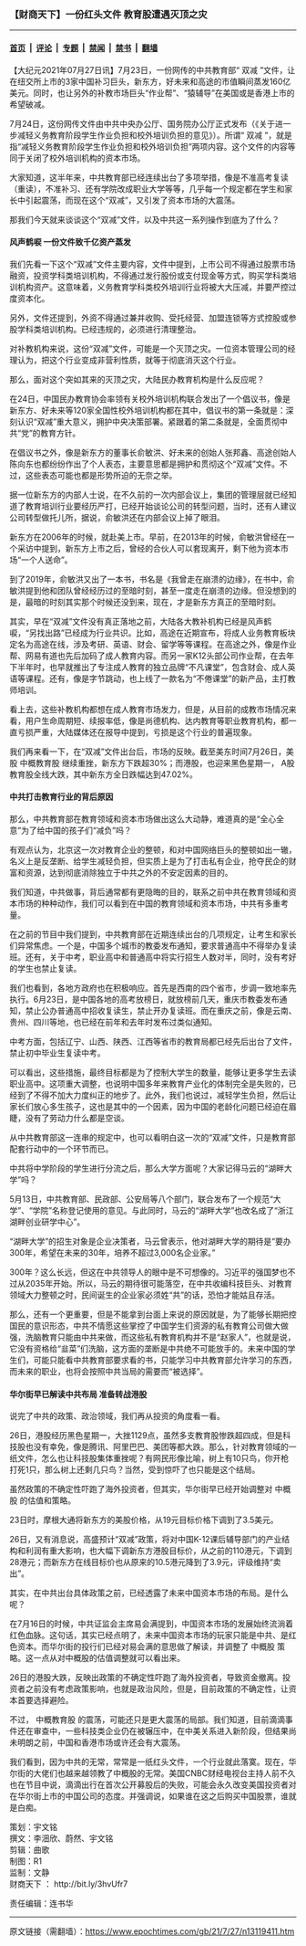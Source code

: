 ### 【财商天下】一份红头文件 教育股遭遇灭顶之灾

---

#### [首页](../../../..?n13119411) &nbsp;|&nbsp; [评论](../../../../../epoch-comment?n13119411) &nbsp;|&nbsp; [专题](../../../../../epoch-special?n13119411) &nbsp;|&nbsp; [禁闻](../../../../../epoch-news?n13119411) &nbsp;|&nbsp; [禁书](../../../../../books?n13119411) &nbsp;|&nbsp; [翻墙](https://github.com/gfw-breaker/nogfw/blob/master/README.md?n13119411)


<div class="post_content" id="artbody" itemprop="articleBody">
 <!-- article content begin -->
 <p>
  【大纪元2021年07月27日讯】7月23日，一份网传的中共教育部“
  <ok href="https://www.epochtimes.com/gb/tag/%E5%8F%8C%E5%87%8F.html">
   双减
  </ok>
  ”文件，让在纽交所上市的3家中国补习巨头，新东方，好未来和高途的市值瞬间蒸发160亿美元。同时，也让另外的补教市场巨头“作业帮”、“猿辅导”在美国或是香港上市的希望破减。
 </p>
 <p>
  7月24日，这份网传文件由中共中央办公厅、国务院办公厅正式发布（《关于进一步减轻义务教育阶段学生作业负担和校外培训负担的意见》）。所谓“
  <ok href="https://www.epochtimes.com/gb/tag/%E5%8F%8C%E5%87%8F.html">
   双减
  </ok>
  ”，就是指“减轻义务教育阶段学生作业负担和校外培训负担”两项内容。这个文件的内容等同于关闭了校外培训机构的资本市场。
 </p>
 <p>
  大家知道，这半年来，中共教育部已经连续出台了多项举措，像是不准高考复读（重读），不准补习、还有学院改成职业大学等等，几乎每一个规定都在学生和家长中引起震荡，而现在这个“双减”，又引发了资本市场的大震荡。
 </p>
 <p>
  那我们今天就来谈谈这个“双减”文件，以及中共这一系列操作到底为了什么？
 </p>
 <p>
 </p>
 <h4>
  风声鹤唳 一份文件致千亿资产蒸发
 </h4>
 <p>
  我们先看一下这个“双减”文件主要内容，文件中提到，上市公司不得通过股票市场融资，投资学科类培训机构，不得通过发行股份或支付现金等方式，购买学科类培训机构资产。这意味着，义务教育学科类校外培训行业将被大大压减，并要严控过度资本化。
 </p>
 <p>
  另外，文件还提到，外资不得通过兼并收购、受托经营、加盟连锁等方式控股或参股学科类培训机构。已经违规的，必须进行清理整治。
 </p>
 <p>
  对补教机构来说，这份“双减”文件，可能是一个灭顶之灾。一位资本管理公司的经理认为，把这个行业变成非营利性质，就等于彻底消灭这个行业。
 </p>
 <p>
  那么，面对这个突如其来的灭顶之灾，大陆民办教育机构是什么反应呢？
 </p>
 <p>
  在24日，中国民办教育协会率领有关校外培训机构联合发出了一个倡议书，像是新东方、好未来等120家全国性校外培训机构都在其中，倡议书的第一条就是：深刻认识“双减”重大意义，拥护中央决策部署。紧跟着的第二条就是，全面贯彻中共“党”的教育方针。
 </p>
 <p>
  在倡议书之外，像是新东方的董事长俞敏洪、好未来的创始人张邦鑫、高途创始人陈向东也都纷纷作出了个人表态，主要意思都是拥护和贯彻这个“双减”文件。不过，这些表态可能也都是形势所迫的无奈之举。
 </p>
 <p>
  据一位新东方的内部人士说，在不久前的一次内部会议上，集团的管理层就已经知道了教育培训行业要经历严打，已经开始谈论公司的转型问题，当时，还有人建议公司转型做托儿所，据说，俞敏洪还在内部会议上掉了眼泪。
 </p>
 <p>
  新东方在2006年的时候，就赴美上市。早前，在2013年的时候，俞敏洪曾经在一个采访中提到，新东方上市之后，曾经的合伙人可以套现离开，剩下他为资本市场“一个人送命”。
 </p>
 <p>
  到了2019年，俞敏洪又出了一本书，书名是《我曾走在崩溃的边缘》，在书中，俞敏洪提到他和团队曾经经历过的至暗时刻，甚至一度走在崩溃的边缘。但没想到的是，最暗的时刻其实那个时候还没到来，现在，才是新东方真正的至暗时刻。
 </p>
 <p>
  其实，早在“双减”文件没有真正落地之前，大陆各大教补机构已经是风声鹤唳，“另找出路”已经成为行业共识。比如，高途在近期宣布，将成人业务教育板块定名为高途在线，涉及考研、英语、财会、留学等等课程。在高途之外，像是作业帮、网易有道也先后加码了成人教育内容。而另一家K12头部公司作业帮，在去年下半年时，也早就推出了专注成人教育的独立品牌“不凡课堂”，包含财会、成人英语等课程。还有，像是字节跳动，也上线了一款名为“不倦课堂”的新产品，主打教师培训。
 </p>
 <p>
  看上去，这些补教机构都想在成人教育市场发力，但是，从目前的成教市场情况来看，用户生命周期短、续报率低，像是尚德机构、达内教育等职业教育机构，都一直亏损严重，大陆媒体还在报导中提到，亏损是这个行业的普遍现象。
 </p>
 <p>
  我们再来看一下，在“双减”文件出台后，市场的反映。截至美东时间7月26日，美股
  <ok href="https://www.epochtimes.com/gb/tag/%E4%B8%AD%E6%A6%82%E6%95%99%E8%82%B2%E8%82%A1.html">
   中概教育股
  </ok>
  继续重挫，新东方下跌超30%；而港股，也迎来黑色星期一，
  <ok href="https://www.epochtimes.com/gb/tag/a%E8%82%A1.html">
   A股
  </ok>
  教育股全线大跌，其中新东方全日跌幅达到47.02%。
 </p>
 <h4>
  中共打击教育行业的背后原因
 </h4>
 <p>
  那么，中共教育部在教育领域和资本市场做出这么大动静，难道真的是“全心全意”为了给中国的孩子们“减负”吗？
 </p>
 <p>
  有观点认为，北京这一次对教育企业的整顿，和对中国网络巨头的整顿如出一辙，名义上是反垄断、给学生减轻负担，但实质上是为了打击私有企业，抢夺民企的财富和资源，达到彻底消除独立于中共之外的不安定因素的目的。
 </p>
 <p>
  我们知道，中共做事，背后通常都有更隐晦的目的，联系之前中共在教育领域和资本市场的种种动作，我们可以看到在中国的教育领域和资本市场，中共有多重考量。
 </p>
 <p>
  在之前的节目中我们提到，中共教育部在近期连续出台的几项规定，让考生和家长们异常焦虑。一个是，中国多个城市的教委发布通知，要求普通高中不得举办复读班。还有，关于中考，职业高中和普通高中将实行招生人数对半，同时，没有考好的学生也禁止复读。
 </p>
 <p>
  我们也看到，各地方政府也在积极响应。首先是西南的四个省市，步调一致地率先执行。6月23日，是中国各地的高考放榜日，就放榜前几天，重庆市教委发布通知，禁止公办普通高中招收复读生，禁止开办复读班。而在重庆之前，像是云南、贵州、四川等地，也已经在前年和去年时发布过类似通知。
 </p>
 <p>
  中考方面，包括辽宁、山西、陕西、江西等省市的教育局都已经先后出台了文件，禁止初中毕业生复读中考。
 </p>
 <p>
  可以看出，这些措施，最终目标都是为了控制大学生的数量，能够让更多学生去读职业高中。这项重大调整，也说明中国多年来教育产业化的体制完全是失败的，已经到了不得不加大力度纠正的地步了。此外，我们也说过，减轻学生负担，然后让家长们放心多生孩子，这也是其中的一个因素，因为中国的老龄化问题已经迫在眉睫，没有了劳动力什么都是空谈。
 </p>
 <p>
  从中共教育部这一连串的规定中，也可以看明白这一次的“双减”文件，只是教育部配套行动中的一个环节而已。
 </p>
 <p>
  中共将中学阶段的学生进行分流之后，那么大学方面呢？大家记得马云的“湖畔大学”吗？
 </p>
 <p>
  5月13日，中共教育部、民政部、公安局等八个部门，联合发布了一个规范“大学”、“学院”名称登记使用的意见。与此同时，马云的“湖畔大学”也改名成了“浙江湖畔创业研学中心”。
 </p>
 <p>
  “湖畔大学”的招生对象是企业决策者，马云曾表示，他对湖畔大学的期待是“要办300年，希望在未来的30年，培养不超过3,000名企业家。”
 </p>
 <p>
  300年？这么长远，但这在中共领导人的眼中是不可想像的。习近平的强国梦也不过从2035年开始。所以，马云的期待很可能落空，在中共收编科技巨头、对教育领域大力整顿之时，民间诞生的企业家必须姓“共”的话，恐怕才能姑且存活。
 </p>
 <p>
  那么，还有一个更重要，但是不能拿到台面上来说的原因就是，为了能够长期把控国民的意识形态，中共不情愿这些掌控了中国学生们资源的私有教育公司做大做强，洗脑教育只能由中共来做，而这些私有教育机构并不是“赵家人”，也就是说，它没有资格给“韭菜”们洗脑，这方面的垄断是中共绝不可能放手的。未来中国的学生们，可能只能看中共教育部要求看的书，只能学习中共教育部允许学习的东西，而未来的职业，也将会按照中共当局的需要而“被选择”。
 </p>
 <h4>
  华尔街早已解读中共布局 准备转战港股
 </h4>
 <p>
  说完了中共的政策、政治领域，我们再从投资的角度看一看。
 </p>
 <p>
  26日，港股经历黑色星期一，大挫1129点，虽然多支教育股惨跌超四成，但是科技股也没有幸免，像是腾讯、阿里巴巴、美团等都大跌。那么，针对教育领域的一纸文件，怎么也让科技股集体重挫呢？有网民形像比喻，树上有10只鸟，你开枪打死1只，那么树上还剩几只鸟？当然，受到惊吓了也只能是这个结局。
 </p>
 <p>
  虽然政策的不确定性吓跑了海外投资者，但其实，华尔街早已经开始调整对
  <ok href="https://www.epochtimes.com/gb/tag/%E4%B8%AD%E6%A6%82%E8%82%A1.html">
   中概股
  </ok>
  的估值和策略。
 </p>
 <p>
  23日时，摩根大通将新东方的美股价格，从19元目标价格下调到了3.5美元。
 </p>
 <p>
  26日，又有消息说，高盛预计“双减”政策，将对中国K-12课后辅导部门的产业结构和利润有重大影响，也大幅下调新东方港股目标价，从之前的110港元，下调到28港元；而新东方在线目标价也从原来的10.5港元降到了3.9元，评级维持“卖出”。
 </p>
 <p>
  其实，在中共出台具体政策之前，已经透露了未来中国资本市场的布局。是什么呢？
 </p>
 <p>
  在7月16日的时候，中共证监会主席易会满提到，中国资本市场的发展始终流淌着红色血脉。这句话，其实已经点明了，未来中国资本市场的玩家只能是中共、是红色资本。而华尔街的投行们已经对易会满的意思做了解读，并调整了
  <ok href="https://www.epochtimes.com/gb/tag/%E4%B8%AD%E6%A6%82%E8%82%A1.html">
   中概股
  </ok>
  策略。这一点从对中概股的估值调整就可以看出来。
 </p>
 <p>
  26日的港股大跌，反映出政策的不确定性吓跑了海外投资者，导致资金撤离。投资者之前没有考虑政策影响，也就是政治风险，但是，目前政策的不确定性，让资本首要选择避险。
 </p>
 <p>
  不过，
  <ok href="https://www.epochtimes.com/gb/tag/%E4%B8%AD%E6%A6%82%E6%95%99%E8%82%B2%E8%82%A1.html">
   中概教育股
  </ok>
  的震荡，可能还只是更大震荡的局部。我们知道，目前滴滴事件还在审查中，一些科技类企业仍在被辗压中，在中美关系进入新阶段，但结果尚未明朗之前，中国和香港市场或许还会有大震荡。
 </p>
 <p>
  我们看到，因为中共的无常，常常是一纸红头文件，一个行业就此落寞。现在，华尔街的大佬们也越来越领教了中概股的无常。美国CNBC财经电视台主持人前不久也在节目中说，滴滴出行在首次公开募股后的失败，可能会永久改变美国投资者对在华尔街上市的中国公司的态度。并强调说，如果谁在这之后购买中国股票，谁就是白痴。
 </p>
 <p>
  策划：宇文铭
  <br/>
  撰文：李沺欣、蔚然、宇文铭
  <br/>
  剪辑：曲歌
  <br/>
  制图：R1
  <br/>
  监制：文静
  <br/>
  <ok href="https://www.epochtimes.com/gb/tag/%E8%B4%A2%E5%95%86%E5%A4%A9%E4%B8%8B.html">
   财商天下
  </ok>
  ：
  <ok href="http://bit.ly/3hvUfr7">
   http://bit.ly/3hvUfr7
  </ok>
 </p>
 <p>
  责任编辑：连书华
 </p>
 <!-- article content end -->
 <div id="below_article_ad">
 </div>
</div>


---

原文链接（需翻墙）：https://www.epochtimes.com/gb/21/7/27/n13119411.htm